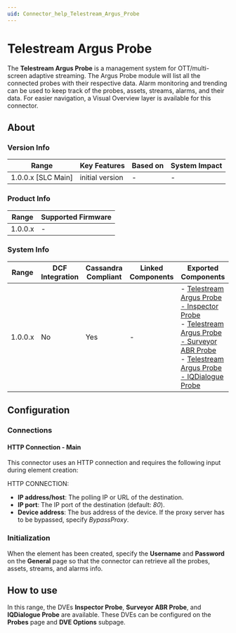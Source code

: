 ```yaml
---
uid: Connector_help_Telestream_Argus_Probe
---
```


# Telestream Argus Probe

The **Telestream Argus Probe** is a management system for OTT/multi-screen adaptive streaming. The Argus Probe module will list all the connected probes with their respective data. Alarm monitoring and trending can be used to keep track of the probes, assets, streams, alarms, and their data. For easier navigation, a Visual Overview layer is available for this connector.

## About

### Version Info

| Range | Key Features | Based on | System Impact |
|--|--|--|--|
| 1.0.0.x [SLC Main] |initial version| - | - |

### Product Info

| Range     | Supported Firmware     |
|-----------|------------------------|
| 1.0.0.x   | -                      |

### System Info

| Range | DCF Integration | Cassandra Compliant | Linked Components | Exported Components |
|--|--|--|--|--|
| 1.0.0.x | No | Yes | - | - [Telestream Argus Probe - Inspector Probe](xref:Connector_help_Telestream_Argus_Probe_-_Inspector_Probe) <br>- [Telestream Argus Probe - Surveyor ABR Probe](xref:Connector_help_Telestream_Argus_Probe_-_Surveyor_ABR_Probe) <br>- [Telestream Argus Probe - IQDialogue Probe](xref:Connector_help_Telestream_Argus_Probe_-_IQDialogue_Probe) |

## Configuration

### Connections

#### HTTP Connection - Main

This connector uses an HTTP connection and requires the following input during element creation:

HTTP CONNECTION:

- **IP address/host**: The polling IP or URL of the destination.
- **IP port**: The IP port of the destination (default: *80*).
- **Device address**: The bus address of the device. If the proxy server has to be bypassed, specify *BypassProxy*.

### Initialization

When the element has been created, specify the **Username** and **Password** on the **General** page so that the connector can retrieve all the probes, assets, streams, and alarms info.

## How to use

In this range, the DVEs **Inspector Probe**, **Surveyor ABR Probe**, and **IQDialogue Probe** are available. These DVEs can be configured on the **Probes** page and **DVE Options** subpage.
